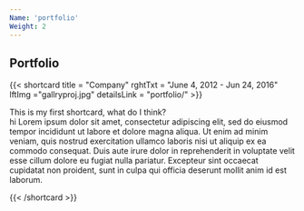 ```yaml
---
Name: 'portfolio'
Weight: 2
---
```

 
## Portfolio

{{< shortcard title = "Company"  rghtTxt = "June 4, 2012 - Jun 24, 2016" lftImg ="gallryproj.jpg" detailsLink = "portfolio/" >}}
    
   This is my first shortcard, what do I  think?  
   hi
    Lorem ipsum dolor sit amet, consectetur adipiscing elit, sed do eiusmod tempor incididunt ut labore et dolore magna aliqua. Ut enim ad minim veniam, quis nostrud exercitation ullamco laboris nisi ut aliquip ex ea commodo consequat. Duis aute irure dolor in reprehenderit in voluptate velit esse cillum dolore eu fugiat nulla pariatur. Excepteur sint occaecat cupidatat non proident, sunt in culpa qui officia deserunt mollit   anim id est laborum.

{{< /shortcard >}}  
